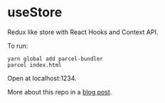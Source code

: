 # useStore
Redux like store with React Hooks and Context API.

To run:
```
yarn global add parcel-bundler
parcel index.html
```

Open at localhost:1234.

More about this repo in a [blog post](https://vijayt.com/post/mimic-redux-using-context-api-and-usereducer-hook/).
